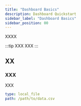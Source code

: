 ```yaml
---
title: "Dashboard Basics"
description: Dashboard Quickstart
sidebar_label: "Dashboard Basics"
sidebar_position: 00
---
```


XXXX

:::tip XXX
XXX
:::



## XX

### XXX

XXX

```yaml
type: local_file
path: /path/to/data.csv
```

